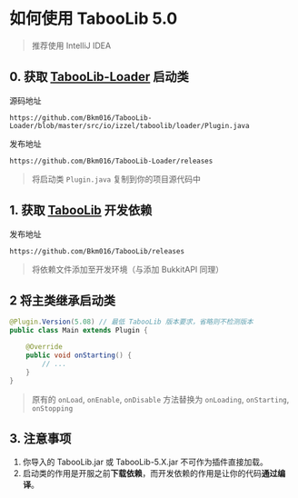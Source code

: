 # 如何使用 TabooLib 5.0
> 推荐使用 IntelliJ IDEA

## 0. 获取 [TabooLib-Loader](http://github.com/bkm016/TabooLib-Loader/releases) 启动类

源码地址
```
https://github.com/Bkm016/TabooLib-Loader/blob/master/src/io/izzel/taboolib/loader/Plugin.java
```
发布地址
```
https://github.com/Bkm016/TabooLib-Loader/releases
```
> 将启动类 `Plugin.java` 复制到你的项目源代码中

## 1. 获取 [TabooLib](https://github.com/Bkm016/TabooLib/releases) 开发依赖

发布地址
```
https://github.com/Bkm016/TabooLib/releases
```
> 将依赖文件添加至开发环境（与添加 BukkitAPI 同理）

## 2 将主类继承启动类

```java
@Plugin.Version(5.08) // 最低 TabooLib 版本要求，省略则不检测版本
public class Main extends Plugin {

    @Override
    public void onStarting() {
        // ...
    }
}
```

> 原有的 `onLoad`, `onEnable`, `onDisable` 方法替换为 `onLoading`, `onStarting`, `onStopping`

## 3. 注意事项

1. 你导入的 TabooLib.jar 或 TabooLib-5.X.jar 不可作为插件直接加载。
2. 启动类的作用是开服之前**下载依赖**，而开发依赖的作用是让你的代码**通过编译**。
